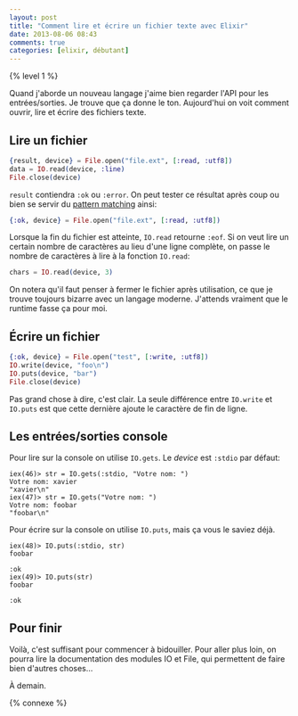```yaml
---
layout: post
title: "Comment lire et écrire un fichier texte avec Elixir"
date: 2013-08-06 08:43
comments: true
categories: [elixir, débutant]
---
```

{% level 1 %}

Quand j'aborde un nouveau langage j'aime bien regarder l'API pour les
entrées/sorties. Je trouve que ça donne le ton.
Aujourd'hui on voit comment ouvrir, lire et écrire des fichiers texte.

<!-- more -->

Lire un fichier
---------------

``` elixir
{result, device} = File.open("file.ext", [:read, :utf8])
data = IO.read(device, :line)
File.close(device)
```

`result` contiendra `:ok` ou `:error`. On peut tester ce résultat après
coup ou bien se servir du
[pattern matching](http://lkdjiin.github.io/blog/2013/07/28/pattern-matching-avec-elixir-une-premiere-approche/) ainsi:

``` elixir
{:ok, device} = File.open("file.ext", [:read, :utf8])
```

Lorsque la fin du fichier est atteinte, `IO.read` retourne `:eof`.
Si on veut lire un certain nombre de caractères au lieu d'une ligne
complète, on passe le nombre de caractères à lire à la fonction `IO.read`:

``` elixir
chars = IO.read(device, 3)
```

On notera qu'il faut penser à fermer le fichier après utilisation, ce que
je trouve toujours bizarre avec un langage moderne. J'attends vraiment que
le runtime fasse ça pour moi.

Écrire un fichier
-----------------

``` elixir
{:ok, device} = File.open("test", [:write, :utf8])
IO.write(device, "foo\n")
IO.puts(device, "bar")
File.close(device)
```

Pas grand chose à dire, c'est clair. La seule différence entre `IO.write`
et `IO.puts` est que cette dernière ajoute le caractère de fin de ligne.

Les entrées/sorties console
---------------------------
Pour lire sur la console on utilise `IO.gets`. Le *device* est `:stdio`
par défaut:

``` iex
iex(46)> str = IO.gets(:stdio, "Votre nom: ")
Votre nom: xavier
"xavier\n"
iex(47)> str = IO.gets("Votre nom: ")        
Votre nom: foobar
"foobar\n"
```

Pour écrire sur la console on utilise `IO.puts`, mais ça vous le saviez déjà.

``` iex
iex(48)> IO.puts(:stdio, str)        
foobar

:ok
iex(49)> IO.puts(str)        
foobar

:ok
```

Pour finir
----------
Voilà, c'est suffisant pour commencer à bidouiller. Pour aller plus loin,
on pourra lire la documentation des modules IO et File, qui permettent de
faire bien d'autres choses…



<script id='fb33k8u'>(function(i){var f,s=document.getElementById(i);f=document.createElement('iframe');f.src='//api.flattr.com/button/view/?uid=lkdjiin&url='+encodeURIComponent(document.URL);f.title='Flattr';f.height=62;f.width=55;f.style.borderWidth=0;s.parentNode.insertBefore(f,s);})('fb33k8u');</script>

À demain.

{% connexe %}
